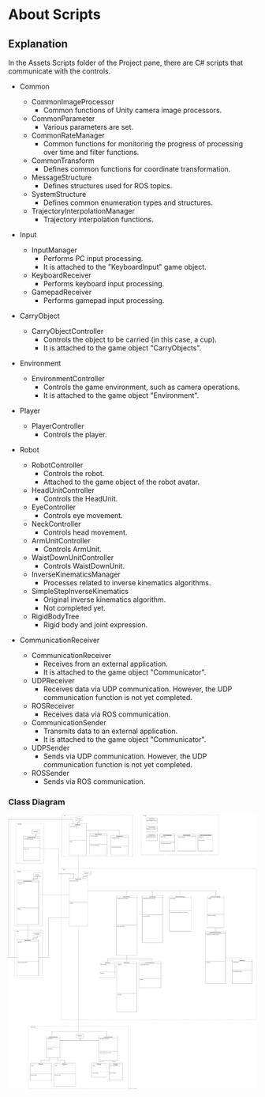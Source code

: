 # About Scripts

## Explanation

In the Assets Scripts folder of the Project pane, there are C# scripts that communicate with the controls.

- Common
  - CommonImageProcessor
    - Common functions of Unity camera image processors.
  - CommonParameter
    - Various parameters are set.
  - CommonRateManager
    - Common functions for monitoring the progress of processing over time and filter functions.
  - CommonTransform
    - Defines common functions for coordinate transformation.
  - MessageStructure
    - Defines structures used for ROS topics.
  - SystemStructure
    - Defines common enumeration types and structures.
  - TrajectoryInterpolationManager
    - Trajectory interpolation functions.

- Input
  - InputManager
    - Performs PC input processing.
    - It is attached to the "KeyboardInput" game object.
  - KeyboardReceiver
    - Performs keyboard input processing.
  - GamepadReceiver
    - Performs gamepad input processing.

- CarryObject
  - CarryObjectController
    - Controls the object to be carried (in this case, a cup).
    - It is attached to the game object "CarryObjects".

- Environment
  - EnvironmentController
    - Controls the game environment, such as camera operations.
    - It is attached to the game object "Environment".

- Player
  - PlayerController
    - Controls the player.

- Robot
  - RobotController
    - Controls the robot.
    - Attached to the game object of the robot avatar.
  - HeadUnitController
    - Controls the HeadUnit.
  - EyeController
    - Controls eye movement.
  - NeckController
    - Controls head movement.
  - ArmUnitController
    - Controls ArmUnit.
  - WaistDownUnitController
    - Controls WaistDownUnit.
  - InverseKinematicsManager
    - Processes related to inverse kinematics algorithms.
  - SimpleStepInverseKinematics
    - Original inverse kinematics algorithm.
    - Not completed yet.
  - RigidBodyTree
    - Rigid body and joint expression.

- CommunicationReceiver
  - CommunicationReceiver
    - Receives from an external application.
    - It is attached to the game object "Communicator".
  - UDPReceiver
    - Receives data via UDP communication. However, the UDP communication function is not yet completed.
  - ROSReceiver
    - Receives data via ROS communication.
  - CommunicationSender
    - Transmits data to an external application.
    - It is attached to the game object "Communicator".
  - UDPSender
    - Sends via UDP communication. However, the UDP communication function is not yet completed.
  - ROSSender
    - Sends via ROS communication.

### Class Diagram

![Class Diagram](MaidRobotCafe_v2_class_diagram.svg)

